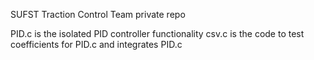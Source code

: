 SUFST Traction Control Team private repo

PID.c is the isolated PID controller functionality
csv.c is the code to test coefficients for PID.c and integrates PID.c
